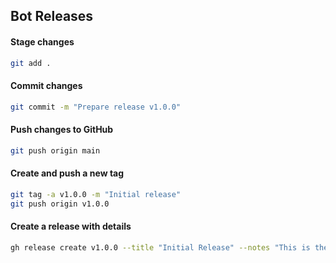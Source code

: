 ## Bot Releases

#### Stage changes

```sh
git add .
```

#### Commit changes

```sh
git commit -m "Prepare release v1.0.0"
```

#### Push changes to GitHub

```sh
git push origin main
```

#### Create and push a new tag

```sh
git tag -a v1.0.0 -m "Initial release"
git push origin v1.0.0
```

#### Create a release with details

```sh
gh release create v1.0.0 --title "Initial Release" --notes "This is the initial release of my project."
```
